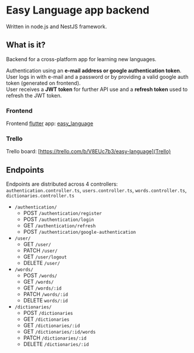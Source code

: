 # Easy Language app backend
Written in node.js and NestJS framework.

## What is it?
Backend for a cross-platform app for learning new languages.

Authentication using an <b>e-mail address or google authentication token</b>.<br>
User logs in with e-mail and a password or by providing a valid google auth token (generated on frontend).<br>
User receives a <b>JWT token</b> for further API use and a <b>refresh token</b> used to refresh the JWT token.

### Frontend
Frontend [flutter](https://flutter.dev) app: [easy_language](https://github.com/adam-podkowinski/easy_language)

### Trello
Trello board: [https://trello.com/b/V8EUc7b3/easy-language](Trello)

## Endpoints
Endpoints are distributed across 4 controllers:<br>`authentication.controller.ts`, `users.controller.ts`, `words.controller.ts`, `dictionaries.controller.ts`
- `/authentication/`
  - POST `/authentication/register`
  - POST `/authentication/login`
  - GET `/authentication/refresh`
  - POST `/authentication/google-authentication`
- `/user/`
  - GET `/user/`
  - PATCH `/user/`
  - GET `/user/logout`
  - DELETE `/user/`
- `/words/`
  - POST `/words/`
  - GET `/words/`
  - GET `/words/:id`
  - PATCH `/words/:id`
  - DELETE `words/:id`
- `/dictionaries/`
  - POST `/dictionaries`
  - GET `/dictionaries`
  - GET `/dictionaries/:id`
  - GET `/dictionaries/:id/words`
  - PATCH `/dictionaries/:id`
  - DELETE `/dictionaries/:id`
